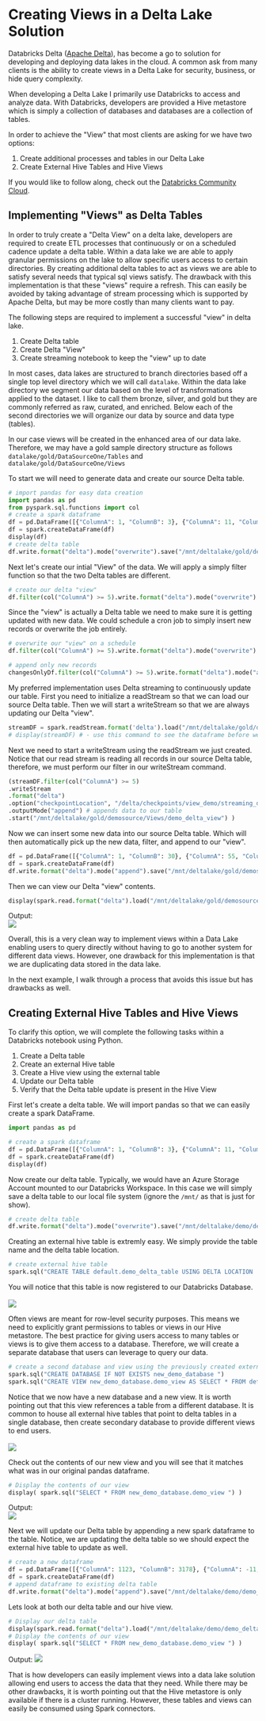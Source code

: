 # Creating Views in a Delta Lake Solution

Databricks Delta ([Apache Delta](https://delta.io/)), has become a go to solution for developing and deploying data lakes in the cloud. A common ask from many clients is the ability to create views in a Delta Lake for security, business, or hide query complexity. 

When developing a Delta Lake I primarily use Databricks to access and analyze data. With Databricks, developers are provided a Hive metastore which is simply a collection of databases and databases are a collection of tables. 


In order to achieve the "View" that most clients are asking for we have two options:
1. Create additional processes and tables in our Delta Lake
1. Create External Hive Tables and Hive Views 


If you would like to follow along, check out the [Databricks Community Cloud](https://community.cloud.databricks.com/).


## Implementing "Views" as Delta Tables

In order to truly create a "Delta View" on a delta lake, developers are required to create ETL processes that continuously or on a scheduled cadence update a delta table. Within a data lake we are able to apply granular permissions on the lake to allow specific users access to certain directories. By creating additional delta tables to act as views we are able to satisfy several needs that typical sql views satisfy. The drawback with this implementation is that these "views" require a refresh. This can easily be avoided by taking advantage of stream processing which is supported by Apache Delta, but may be more costly than many clients want to pay. 

The following steps are required to implement a successful "view" in delta lake. 
1. Create Delta table
1. Create Delta "View"
1. Create streaming notebook to keep the "view" up to date


In most cases, data lakes are structured to branch directories based off a single top level directory which we will call `datalake`. Within the data lake directory we segment our data based on the level of transformations applied to the dataset. I like to call them bronze, silver, and gold but they are commonly referred as raw, curated, and enriched. Below each of the second directories we will organize our data by source and data type (tables). 

In our case views will be created in the enhanced area of our data lake. Therefore, we may have a gold sample directory structure as follows `datalake/gold/DataSourceOne/Tables` and `datalake/gold/DataSourceOne/Views`


To start we will need to generate data and create our source Delta table. 
```python
# import pandas for easy data creation
import pandas as pd
from pyspark.sql.functions import col
# create a spark dataframe
df = pd.DataFrame([{"ColumnA": 1, "ColumnB": 3}, {"ColumnA": 11, "ColumnB": 31}])
df = spark.createDataFrame(df)
display(df)
# create delta table
df.write.format("delta").mode("overwrite").save("/mnt/deltalake/gold/demosource/Tables/demo_delta_table")
```

Next let's create our intial "View" of the data. We will apply a simply filter function so that the two Delta tables are different. 
```python
# create our delta "view"
df.filter(col("ColumnA") >= 5).write.format("delta").mode("overwrite").save("/mnt/deltalake/gold/demosource/Views/demo_delta_view")
```

Since the "view" is actually a Delta table we need to make sure it is getting updated with new data. We could schedule a cron job to simply insert new records or overwrite the job entirely.   
```python
# overwrite our "view" on a schedule
df.filter(col("ColumnA") >= 5).write.format("delta").mode("overwrite").save("/mnt/deltalake/gold/demosource/Views/demo_delta_view")

# append only new records
changesOnlyDf.filter(col("ColumnA") >= 5).write.format("delta").mode("append").save("/mnt/deltalake/gold/demosource/Views/demo_delta_view")
```

My preferred implementation uses Delta streaming to continuously update our table. First you need to initialize a readStream so that we can load our source Delta table. Then we will start a writeStream so that we are always updating our Delta "view". 
```python
streamDF = spark.readStream.format('delta').load("/mnt/deltalake/gold/demosource/Tables/demo_delta_table")
# display(streamDF) # - use this command to see the dataframe before we make any updates. 
```

Next we need to start a writeStream using the readStream we just created. Notice that our read stream is reading all records in our source Delta table, therefore, we must perform our filter in our writeStream command. 
```python
(streamDF.filter(col("ColumnA") >= 5)
.writeStream
.format("delta")
.option("checkpointLocation", "/delta/checkpoints/view_demo/streaming_demo_view") #allows us to pick up where we left off if we lose connectivity
.outputMode("append") # appends data to our table
.start("/mnt/deltalake/gold/demosource/Views/demo_delta_view") ) 
```


Now we can insert some new data into our source Delta table. Which will then automatically pick up the new data, filter, and append to our "view".  
```python
df = pd.DataFrame([{"ColumnA": 1, "ColumnB": 30}, {"ColumnA": 55, "ColumnB": 80}])
df = spark.createDataFrame(df)
df.write.format("delta").mode("append").save("/mnt/deltalake/gold/demosource/Tables/demo_delta_table")
```

Then we can view our Delta "view" contents. 
```python
display(spark.read.format("delta").load("/mnt/deltalake/gold/demosource/Views/demo_delta_view"))
```
Output: 
<br>
![](/delta_lake_views/imgs/05_display_stream.png) 



Overall, this is a very clean way to implement views within a Data Lake enabling users to query directly without having to go to another system for different data views. However, one drawback for this implementation is that we are duplicating data stored in the data lake. 

In the next example, I walk through a process that avoids this issue but has drawbacks as well. 



## Creating External Hive Tables and Hive Views

To clarify this option, we will complete the following tasks within a Databricks notebook using Python. 
1. Create a Delta table
1. Create an external Hive table
1. Create a Hive view using the external table
1. Update our Delta table
1. Verify that the Delta table update is present in the Hive View


First let's create a delta table. We will import pandas so that we can easily create a spark DataFrame. 
```python
import pandas as pd

# create a spark dataframe
df = pd.DataFrame([{"ColumnA": 1, "ColumnB": 3}, {"ColumnA": 11, "ColumnB": 31}])
df = spark.createDataFrame(df)
display(df)
```

Now create our delta table. Typically, we would have an Azure Storage Account mounted to our Databricks Workspace. In this case we will simply save a delta table to our local file system (ignore the `/mnt/` as that is just for show). 
```python
# create delta table
df.write.format("delta").mode("overwrite").save("/mnt/deltalake/demo/demo_delta_table")
```

Creating an external hive table is extremly easy. We simply provide the table name and the delta table location.   
```python
# create external hive table
spark.sql("CREATE TABLE default.demo_delta_table USING DELTA LOCATION '/mnt/deltalake/demo/demo_delta_table' ")
```

You will notice that this table is now registered to our Databricks Database.  
<br>
![](/delta_lake_views/imgs/01_external_table.png) 


Often views are meant for row-level security purposes. This means we need to explicitly grant permissions to tables or views in our Hive metastore. The best practice for giving users access to many tables or views is to give them access to a database. Therefore, we will create a separate database that users can leverage to query our data. 
```python
# create a second database and view using the previously created external table
spark.sql("CREATE DATABASE IF NOT EXISTS new_demo_database ")
spark.sql("CREATE VIEW new_demo_database.demo_view AS SELECT * FROM default.demo_delta_table ")
```

Notice that we now have a new database and a new view. It is worth pointing out that this view references a table from a different database. It is common to house all external hive tables that point to delta tables in a single database, then create secondary database to provide different views to end users.   
<br> 
![](/delta_lake_views/imgs/02_hive_view.png)


Check out the contents of our new view and you will see that it matches what was in our original pandas dataframe.  
```python
# Display the contents of our view
display( spark.sql("SELECT * FROM new_demo_database.demo_view ") )
```
Output: 
<br> 
![](/delta_lake_views/imgs/03_display_view.png) 



Next we will update our Delta table by appending a new spark dataframe to the table. Notice, we are updating the delta table so we should expect the external hive table to update as well. 
```python
# create a new dataframe
df = pd.DataFrame([{"ColumnA": 1123, "ColumnB": 3178}, {"ColumnA": -11, "ColumnB": 37891}])
df = spark.createDataFrame(df)
# append dataframe to existing delta table
df.write.format("delta").mode("append").save("/mnt/deltalake/demo/demo_delta_table")
```


Lets look at both our delta table and our hive view.  
```python
# Display our delta table
display(spark.read.format("delta").load("/mnt/deltalake/demo/demo_delta_table"))
# Display the contents of our view
display( spark.sql("SELECT * FROM new_demo_database.demo_view ") )
```

Output:
![](/delta_lake_views/imgs/04_view_updates.png)


That is how developers can easily implement views into a data lake solution allowing end users to access the data that they need. While there may be other drawbacks, it is worth pointing out that the Hive metastore is only available if there is a cluster running. However, these tables and views can easily be consumed using Spark connectors. 